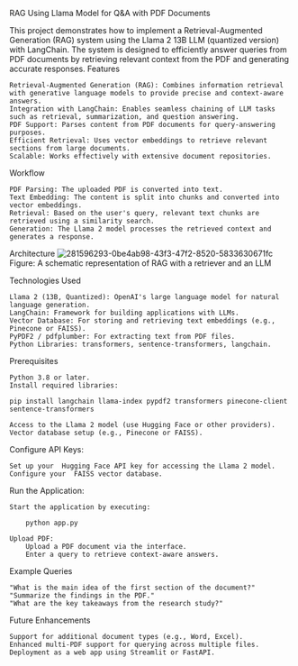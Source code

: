 RAG Using Llama Model for Q&A with PDF Documents

This project demonstrates how to implement a Retrieval-Augmented Generation (RAG) system using the Llama 2 13B LLM (quantized version) with LangChain. The system is designed to efficiently answer queries from PDF documents by retrieving relevant context from the PDF and generating accurate responses.
Features

    Retrieval-Augmented Generation (RAG): Combines information retrieval with generative language models to provide precise and context-aware answers.
    Integration with LangChain: Enables seamless chaining of LLM tasks such as retrieval, summarization, and question answering.
    PDF Support: Parses content from PDF documents for query-answering purposes.
    Efficient Retrieval: Uses vector embeddings to retrieve relevant sections from large documents.
    Scalable: Works effectively with extensive document repositories.

Workflow

    PDF Parsing: The uploaded PDF is converted into text.
    Text Embedding: The content is split into chunks and converted into vector embeddings.
    Retrieval: Based on the user's query, relevant text chunks are retrieved using a similarity search.
    Generation: The Llama 2 model processes the retrieved context and generates a response.

Architecture
![281596293-0be4ab98-43f3-47f2-8520-5833630671fc](https://github.com/user-attachments/assets/8afe6f25-9abe-4b68-90f2-148efbe2b4e6)
Figure: A schematic representation of RAG with a retriever and an LLM


Technologies Used

    Llama 2 (13B, Quantized): OpenAI's large language model for natural language generation.
    LangChain: Framework for building applications with LLMs.
    Vector Database: For storing and retrieving text embeddings (e.g., Pinecone or FAISS).
    PyPDF2 / pdfplumber: For extracting text from PDF files.
    Python Libraries: transformers, sentence-transformers, langchain.

Prerequisites

    Python 3.8 or later.
    Install required libraries:

    pip install langchain llama-index pypdf2 transformers pinecone-client sentence-transformers

    Access to the Llama 2 model (use Hugging Face or other providers).
    Vector database setup (e.g., Pinecone or FAISS).


Configure API Keys:

    Set up your  Hugging Face API key for accessing the Llama 2 model.
    Configure your  FAISS vector database.

Run the Application:

    Start the application by executing:

        python app.py

    Upload PDF:
        Upload a PDF document via the interface.
        Enter a query to retrieve context-aware answers.

Example Queries

    "What is the main idea of the first section of the document?"
    "Summarize the findings in the PDF."
    "What are the key takeaways from the research study?"

Future Enhancements

    Support for additional document types (e.g., Word, Excel).
    Enhanced multi-PDF support for querying across multiple files.
    Deployment as a web app using Streamlit or FastAPI.

